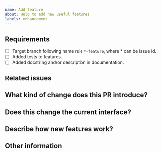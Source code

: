```yaml
---
name: Add feature
about: Help to add new useful features
labels: enhancement
---
```


<!--- Short description of feature in title above -->

## Requirements

- [ ] Target branch following name rule `*-feature`, where \* can be issue id.
- [ ] Added tests to features.
- [ ] Added docstring and/or description in documentation.

## Related issues

<!--- If there are issues related to the feature -->

## What kind of change does this PR introduce?

<!--- Summerize changes. -->

## Does this change the current interface?

<!--- yes/no. -->

## Describe how new features work?

<!--- Short example to show how feature is used. -->

## Other information

<!--- Anything you think can be useful to say. -->
